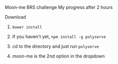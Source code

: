 Moon-me BRS challenge
My progress after 2 hours

Download

1) `bower install`

2) If you haven't yet, `npm install -g polyserve`

3) cd to the directory and just run `polyserve`

4) moon-me is the 2nd option in the dropdown
